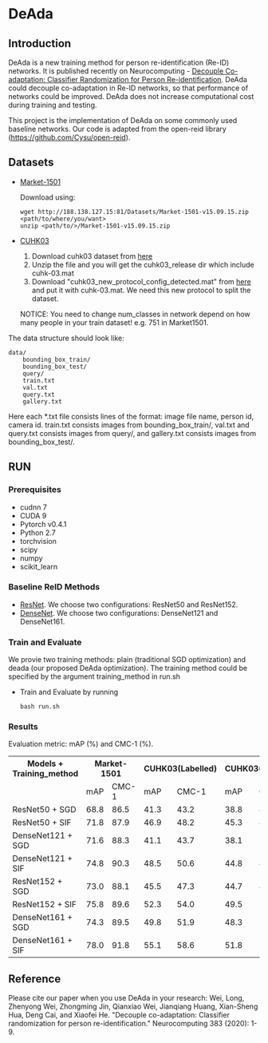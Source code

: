 # DeAda
## Introduction

DeAda is a new training method for person re-identification (Re-ID) networks. It is published recently on Neurocomputing - [Decouple Co-adaptation: Classifier Randomization for Person Re-identification](https://www.sciencedirect.com/science/article/abs/pii/S0925231219316972).
DeAda could decouple co-adaptation in Re-ID networks, so that performance of networks could be improved. DeAda does not increase computational cost during training and testing.

This project is the implementation of DeAda on some commonly used baseline networks. Our code is adapted from the open-reid library (https://github.com/Cysu/open-reid).

## Datasets
* [Market-1501](http://www.liangzheng.com.cn/Project/project_reid.html)
  
    Download using: 
        
      wget http://188.138.127.15:81/Datasets/Market-1501-v15.09.15.zip <path/to/where/you/want>
      unzip <path/to/>/Market-1501-v15.09.15.zip
  
* [CUHK03](http://www.ee.cuhk.edu.hk/~xgwang/CUHK_identification.html)

  1. Download cuhk03 dataset from [here](http://www.ee.cuhk.edu.hk/~xgwang/CUHK_identification.html)
  2. Unzip the file and you will get the cuhk03_release dir which include cuhk-03.mat
  3. Download "cuhk03_new_protocol_config_detected.mat" from [here](https://github.com/zhunzhong07/person-re-ranking/tree/master/evaluation/data/CUHK03) and put it with cuhk-03.mat. We need this new protocol to split the dataset.
  
  NOTICE: You need to change num_classes in network depend on how many people in your train dataset! e.g. 751 in Market1501.

The data structure should look like:
    
  ```
  data/
      bounding_box_train/
      bounding_box_test/
      query/
      train.txt   
      val.txt
      query.txt
      gallery.txt
  ```
  Here each *.txt file consists lines of the format: image file name, person id, camera id.
  train.txt consists images from bounding_box_train/, val.txt and query.txt consists images from query/, and gallery.txt consists images from bounding_box_test/.

## RUN
### Prerequisites

+ cudnn 7
+ CUDA 9
+ Pytorch v0.4.1
+ Python 2.7
+ torchvision
+ scipy
+ numpy
+ scikit_learn

### Baseline ReID Methods

+ [ResNet](https://arxiv.org/abs/1512.03385). We choose two configurations: ResNet50 and ResNet152.
+ [DenseNet](https://arxiv.org/abs/1608.06993). We choose two configurations: DenseNet121 and DenseNet161.

### Train and Evaluate
We provie two training methods: plain (traditional SGD optimization) and deada (our proposed DeAda optimization). The training method could be specified by the argument training_method in run.sh

* Train and Evaluate by running
  ```
  bash run.sh
  ```

### Results
Evaluation metric: mAP (%) and CMC-1 (%). 

<table>
  <tr>
    <th>Models + Training_method</th> 
    <th colspan="2">Market-1501</th>
    <th colspan="2">CUHK03(Labelled)</th>
    <th colspan="2">CUHK03(Detected)</th>
    <th colspan="2">DukeMTMC-reID</th>
  </tr>
  <tr>
    <td></td>
    <td>mAP</td>
    <td>CMC-1</td>
    <td>mAP</td>
    <td>CMC-1</td>
    <td>mAP</td>
    <td>CMC-1</td>
    <td>mAP</td>
    <td>CMC-1</td>
  </tr>
  <tr>
    <td>ResNet50 + SGD</td>
    <td>68.8</td>
    <td>86.5</td>
    <td>41.3</td>
    <td>43.2</td>
    <td>38.8</td>
    <td>40.3</td>
    <td>60.0</td>
    <td>78.8</td>
  </tr>
  <tr>
    <td>ResNet50 + SIF</td>
    <td>71.8</td>
    <td>87.9</td>
    <td>46.9</td>
    <td>48.2</td>
    <td>45.3</td>
    <td>47.1</td>
    <td>61.6</td>
    <td>79.3</td>
  </tr>
  <tr>
    <td>DenseNet121 + SGD</td>
    <td>71.6</td>
    <td>88.3</td>
    <td>41.1</td>
    <td>43.7</td>
    <td>38.1</td>
    <td>39.7</td>
    <td>62.0</td>
    <td>80.3</td>
  </tr>
  <tr>
    <td>DenseNet121 + SIF</td>
    <td>74.8</td>
    <td>90.3</td>
    <td>48.5</td>
    <td>50.6</td>
    <td>44.8</td>
    <td>46.6</td>
    <td>65.3</td>
    <td>89.5</td>
  </tr>
  <tr>
    <td>ResNet152 + SGD</td>
    <td>73.0</td>
    <td>88.1</td>
    <td>45.5</td>
    <td>47.3</td>
    <td>44.7</td>
    <td>48.2</td>
    <td>63.4</td>
    <td>80.9</td>
  </tr>
  <tr>
    <td>ResNet152 + SIF</td>
    <td>75.8</td>
    <td>89.6</td>
    <td>52.3</td>
    <td>54.0</td>
    <td>49.5</td>
    <td>52.9</td>
    <td>66.0</td>
    <td>82.6</td>
  </tr>
  <tr>
    <td>DenseNet161 + SGD</td>
    <td>74.3</td>
    <td>89.5</td>
    <td>49.8</td>
    <td>51.9</td>
    <td>48.3</td>
    <td>51.6</td>
    <td>64.2</td>
    <td>82.0</td>
  </tr>
  <tr>
    <td>DenseNet161 + SIF</td>
    <td>78.0</td>
    <td>91.8</td>
    <td>55.1</td>
    <td>58.6</td>
    <td>51.8</td>
    <td>54.4</td>
    <td>68.0</td>
    <td>84.6</td>
  </tr>
</table>


## Reference

Please cite our paper when you use DeAda in your research:
Wei, Long, Zhenyong Wei, Zhongming Jin, Qianxiao Wei, Jianqiang Huang, Xian-Sheng Hua, Deng Cai, and Xiaofei He. "Decouple co-adaptation: Classifier randomization for person re-identification." Neurocomputing 383 (2020): 1-9.
